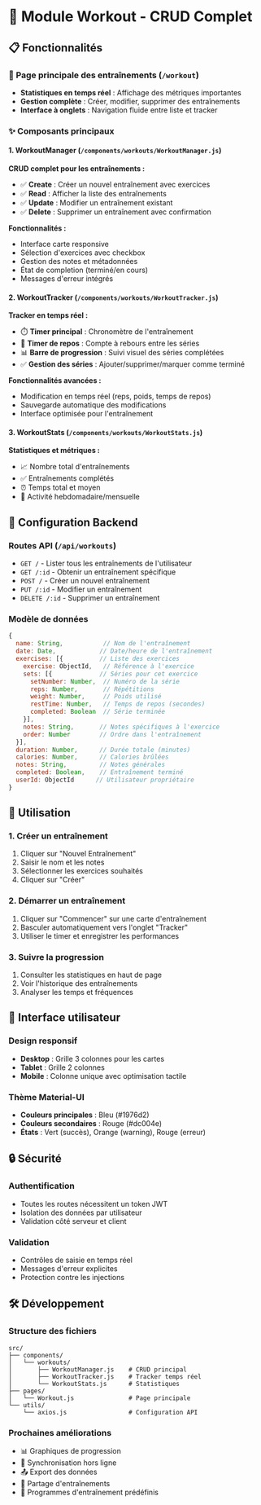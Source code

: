 # 💪 Module Workout - CRUD Complet

## 📋 Fonctionnalités

### 🎯 Page principale des entraînements (`/workout`)
- **Statistiques en temps réel** : Affichage des métriques importantes
- **Gestion complète** : Créer, modifier, supprimer des entraînements
- **Interface à onglets** : Navigation fluide entre liste et tracker

### ✨ Composants principaux

#### 1. **WorkoutManager** (`/components/workouts/WorkoutManager.js`)
**CRUD complet pour les entraînements :**
- ✅ **Create** : Créer un nouvel entraînement avec exercices
- ✅ **Read** : Afficher la liste des entraînements
- ✅ **Update** : Modifier un entraînement existant
- ✅ **Delete** : Supprimer un entraînement avec confirmation

**Fonctionnalités :**
- Interface carte responsive
- Sélection d'exercices avec checkbox
- Gestion des notes et métadonnées
- État de completion (terminé/en cours)
- Messages d'erreur intégrés

#### 2. **WorkoutTracker** (`/components/workouts/WorkoutTracker.js`)
**Tracker en temps réel :**
- ⏱️ **Timer principal** : Chronomètre de l'entraînement
- 🔄 **Timer de repos** : Compte à rebours entre les séries
- 📊 **Barre de progression** : Suivi visuel des séries complétées
- ✅ **Gestion des séries** : Ajouter/supprimer/marquer comme terminé

**Fonctionnalités avancées :**
- Modification en temps réel (reps, poids, temps de repos)
- Sauvegarde automatique des modifications
- Interface optimisée pour l'entraînement

#### 3. **WorkoutStats** (`/components/workouts/WorkoutStats.js`)
**Statistiques et métriques :**
- 📈 Nombre total d'entraînements
- ✅ Entraînements complétés
- ⏰ Temps total et moyen
- 📅 Activité hebdomadaire/mensuelle

## 🔧 Configuration Backend

### Routes API (`/api/workouts`)
- `GET /` - Lister tous les entraînements de l'utilisateur
- `GET /:id` - Obtenir un entraînement spécifique
- `POST /` - Créer un nouvel entraînement
- `PUT /:id` - Modifier un entraînement
- `DELETE /:id` - Supprimer un entraînement

### Modèle de données
```javascript
{
  name: String,           // Nom de l'entraînement
  date: Date,            // Date/heure de l'entraînement
  exercises: [{          // Liste des exercices
    exercise: ObjectId,   // Référence à l'exercice
    sets: [{             // Séries pour cet exercice
      setNumber: Number,  // Numéro de la série
      reps: Number,       // Répétitions
      weight: Number,     // Poids utilisé
      restTime: Number,   // Temps de repos (secondes)
      completed: Boolean  // Série terminée
    }],
    notes: String,       // Notes spécifiques à l'exercice
    order: Number        // Ordre dans l'entraînement
  }],
  duration: Number,      // Durée totale (minutes)
  calories: Number,      // Calories brûlées
  notes: String,         // Notes générales
  completed: Boolean,    // Entraînement terminé
  userId: ObjectId      // Utilisateur propriétaire
}
```

## 🚀 Utilisation

### 1. Créer un entraînement
1. Cliquer sur "Nouvel Entraînement"
2. Saisir le nom et les notes
3. Sélectionner les exercices souhaités
4. Cliquer sur "Créer"

### 2. Démarrer un entraînement
1. Cliquer sur "Commencer" sur une carte d'entraînement
2. Basculer automatiquement vers l'onglet "Tracker"
3. Utiliser le timer et enregistrer les performances

### 3. Suivre la progression
1. Consulter les statistiques en haut de page
2. Voir l'historique des entraînements
3. Analyser les temps et fréquences

## 📱 Interface utilisateur

### Design responsif
- **Desktop** : Grille 3 colonnes pour les cartes
- **Tablet** : Grille 2 colonnes
- **Mobile** : Colonne unique avec optimisation tactile

### Thème Material-UI
- **Couleurs principales** : Bleu (#1976d2)
- **Couleurs secondaires** : Rouge (#dc004e)
- **États** : Vert (succès), Orange (warning), Rouge (erreur)

## 🔒 Sécurité

### Authentification
- Toutes les routes nécessitent un token JWT
- Isolation des données par utilisateur
- Validation côté serveur et client

### Validation
- Contrôles de saisie en temps réel
- Messages d'erreur explicites
- Protection contre les injections

## 🛠️ Développement

### Structure des fichiers
```
src/
├── components/
│   └── workouts/
│       ├── WorkoutManager.js    # CRUD principal
│       ├── WorkoutTracker.js    # Tracker temps réel
│       └── WorkoutStats.js      # Statistiques
├── pages/
│   └── Workout.js               # Page principale
└── utils/
    └── axios.js                 # Configuration API
```

### Prochaines améliorations
- 📊 Graphiques de progression
- 🔄 Synchronisation hors ligne
- 📤 Export des données
- 👥 Partage d'entraînements
- 🎯 Programmes d'entraînement prédéfinis